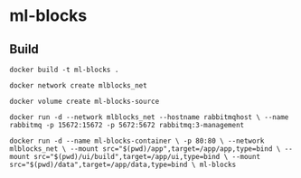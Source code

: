 # ml-blocks

## Build

`docker build -t ml-blocks .`

`docker network create mlblocks_net`

`docker volume create ml-blocks-source`

`docker run -d --network mlblocks_net --hostname rabbitmqhost \
   --name rabbitmq -p 15672:15672 -p 5672:5672 rabbitmq:3-management`

`docker run -d --name ml-blocks-container \
            -p 80:80 \
            --network mlblocks_net \
            --mount src="$(pwd)/app",target=/app/app,type=bind \
            --mount src="$(pwd)/ui/build",target=/app/ui,type=bind \
            --mount src="$(pwd)/data",target=/app/data,type=bind \
            ml-blocks`